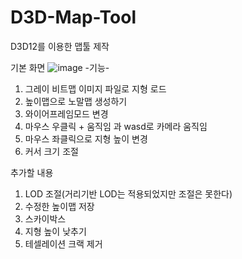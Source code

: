 # D3D-Map-Tool
D3D12를 이용한 맵툴 제작


기본 화면
![image](https://github.com/user-attachments/assets/e4f75cb2-1152-4177-9959-5cff2bc7c087)
-기능-
1. 그레이 비트맵 이미지 파일로 지형 로드
2. 높이맵으로 노말맵 생성하기
3. 와이어프레임모드 변경
4. 마우스 우클릭 + 움직임 과 wasd로 카메라 움직임
5. 마우스 좌클릭으로 지형 높이 변경
6. 커서 크기 조절

추가할 내용
1. LOD 조절(거리기반 LOD는 적용되었지만 조절은 못한다)
2. 수정한 높이맵 저장
3. 스카이박스
4. 지형 높이 낮추기
5. 테셀레이션 크랙 제거
